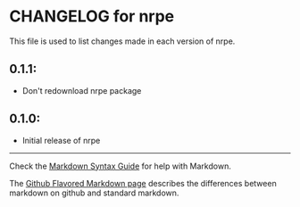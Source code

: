 # CHANGELOG for nrpe

This file is used to list changes made in each version of nrpe.

## 0.1.1:

* Don't redownload nrpe package

## 0.1.0:

* Initial release of nrpe

- - - 
Check the [Markdown Syntax Guide](http://daringfireball.net/projects/markdown/syntax) for help with Markdown.

The [Github Flavored Markdown page](http://github.github.com/github-flavored-markdown/) describes the differences between markdown on github and standard markdown.
